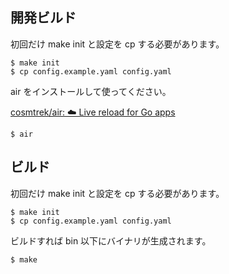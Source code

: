 ## 開発ビルド

初回だけ make init と設定を cp する必要があります。

```console
$ make init
$ cp config.example.yaml config.yaml
```

air をインストールして使ってください。

[cosmtrek/air: ☁️ Live reload for Go apps](https://github.com/cosmtrek/air)

```console
$ air
```

## ビルド

初回だけ make init と設定を cp する必要があります。

```console
$ make init
$ cp config.example.yaml config.yaml
```

ビルドすれば bin 以下にバイナリが生成されます。

```console
$ make
```

